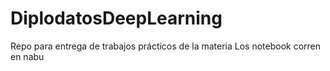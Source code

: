 # DiplodatosDeepLearning
Repo para entrega de trabajos prácticos de la materia
Los notebook corren en nabu

